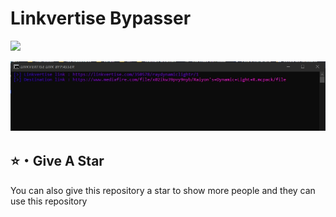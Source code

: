 # Linkvertise Bypasser

<a href="https://github.com/Mid0aria/linkvertise-bypass"><img src="https://hits.sh/github.com/Mid0aria/linkvertise-bypass.svg?view=today-total&label=Repo%20Today/Total%20Views&color=770ca1&labelColor=007ec6"/></a>

![bypasser](https://github.com/Mid0aria/linkvertise-bypass/blob/main/bypasser.jpg)

## ⭐・Give A Star

You can also give this repository a star to show more people and they can use this repository

